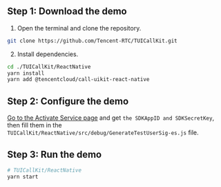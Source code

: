 ## Step 1: Download the demo
1. Open the terminal and clone the repository.
```bash
git clone https://github.com/Tencent-RTC/TUICallKit.git
```
2. Install dependencies.
```bash
cd ./TUICallKit/ReactNative
yarn install
yarn add @tencentcloud/call-uikit-react-native
```

## Step 2: Configure the demo
[Go to the Activate Service page](https://trtc.io/document/59832?platform=web&product=call&menulabel=web) and get `the SDKAppID and SDKSecretKey`, then fill them in the `TUICallKit/ReactNative/src/debug/GenerateTestUserSig-es.js` file.

## Step 3: Run the demo
```bash
# TUICallKit/ReactNative
yarn start
```
